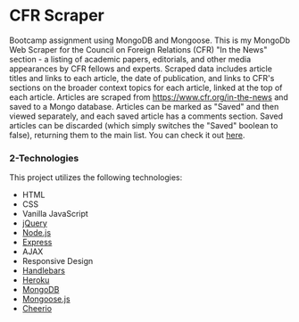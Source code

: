 # CFR Scraper

Bootcamp assignment using MongoDB and Mongoose. This is my MongoDb Web Scraper for the Council on Foreign Relations (CFR) "In the News" section - a listing of academic papers, editorials, and other media appearances by CFR fellows and experts. Scraped data includes article titles and links to each article, the date of publication, and links to CFR's sections on the broader context topics for each article, linked at the top of each article. Articles are scraped from https://www.cfr.org/in-the-news and saved to a Mongo database. Articles can be marked as "Saved" and then viewed separately, and each saved article has a comments section. Saved articles can be discarded (which simply switches the "Saved" boolean to false), returning them to the main list. You can check it out [here](https://o88-mongo-cfr-scraper.herokuapp.com/).

### 2-Technologies
  This project utilizes the following technologies:
- HTML
- CSS
- Vanilla JavaScript
- [jQuery](https://jquery.com/)
- [Node.js](https://nodejs.org/en/)
- [Express](https://expressjs.com/)
- AJAX
- Responsive Design
- [Handlebars](https://handlebarsjs.com/)
- [Heroku](https://www.heroku.com/)
- [MongoDB](https://www.mongodb.com/)
- [Mongoose.js](http://mongoosejs.com/)
- [Cheerio](https://www.npmjs.com/package/cheerio)
